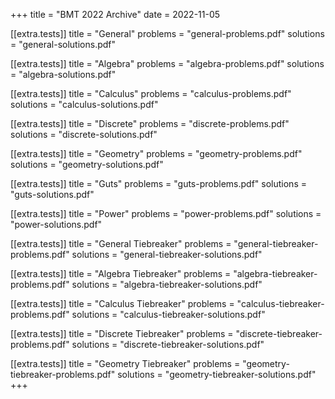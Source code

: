 +++
title = "BMT 2022 Archive"
date = 2022-11-05

[[extra.tests]]
title = "General"
problems = "general-problems.pdf"
solutions = "general-solutions.pdf"

[[extra.tests]]
title = "Algebra"
problems = "algebra-problems.pdf"
solutions = "algebra-solutions.pdf"

[[extra.tests]]
title = "Calculus"
problems = "calculus-problems.pdf"
solutions = "calculus-solutions.pdf"

[[extra.tests]]
title = "Discrete"
problems = "discrete-problems.pdf"
solutions = "discrete-solutions.pdf"

[[extra.tests]]
title = "Geometry"
problems = "geometry-problems.pdf"
solutions = "geometry-solutions.pdf"

[[extra.tests]]
title = "Guts"
problems = "guts-problems.pdf"
solutions = "guts-solutions.pdf"

[[extra.tests]]
title = "Power"
problems = "power-problems.pdf"
solutions = "power-solutions.pdf"

[[extra.tests]]
title = "General Tiebreaker"
problems = "general-tiebreaker-problems.pdf"
solutions = "general-tiebreaker-solutions.pdf"

[[extra.tests]]
title = "Algebra Tiebreaker"
problems = "algebra-tiebreaker-problems.pdf"
solutions = "algebra-tiebreaker-solutions.pdf"

[[extra.tests]]
title = "Calculus Tiebreaker"
problems = "calculus-tiebreaker-problems.pdf"
solutions = "calculus-tiebreaker-solutions.pdf"

[[extra.tests]]
title = "Discrete Tiebreaker"
problems = "discrete-tiebreaker-problems.pdf"
solutions = "discrete-tiebreaker-solutions.pdf"

[[extra.tests]]
title = "Geometry Tiebreaker"
problems = "geometry-tiebreaker-problems.pdf"
solutions = "geometry-tiebreaker-solutions.pdf"
+++
